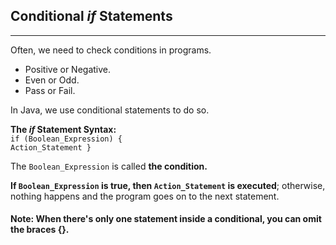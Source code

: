 ## Conditional _if_ Statements
***
Often, we need to check conditions in programs.
* Positive or Negative.
* Even or Odd.
* Pass or Fail.

In Java, we use conditional statements to do so.

**The _if_ Statement Syntax:**      
`if (Boolean_Expression) {`       
`Action_Statement }`      

The `Boolean_Expression` is called **the condition.**     

**If `Boolean_Expression` is true, then `Action_Statement` is executed**; otherwise, nothing happens and the program goes on to the next statement.

#### Note: When there's **only one** statement inside a conditional, you can omit the braces {}.